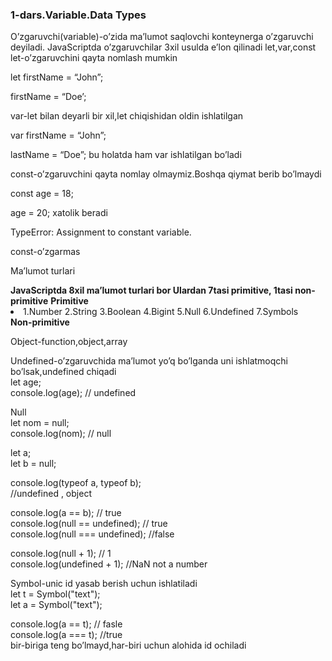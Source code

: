 <h3>1-dars.Variable.Data Types</h3>
<span>
<p>O’zgaruvchi(variable)-o’zida ma’lumot saqlovchi konteynerga o’zgaruvchi deyiladi.
JavaScriptda o’zgaruvchilar 3xil usulda e’lon qilinadi let,var,const
let-o’zgaruvchini qayta nomlash mumkin </p>

<p>let firstName = “John”;</p>
<p>firstName = “Doe’;</p>
<p>var-let bilan deyarli bir xil,let chiqishidan oldin ishlatilgan</p>
<p>var firstName = “John”;</p>
<p> lastName = “Doe”; bu holatda ham var ishlatilgan bo’ladi</p>
<p>const-o’zgaruvchini qayta nomlay olmaymiz.Boshqa qiymat berib bo’lmaydi</p>
   <p>const age = 18;</p>
         <p>age = 20;      xatolik beradi</p> 
<p>TypeError: Assignment to constant variable.</p>
<p>const-o’zgarmas</p>
<p>Ma’lumot turlari</p>
<b>JavaScriptda 8xil ma’lumot turlari bor
Ulardan 7tasi primitive, 1tasi non-primitive</b>
<b>Primitive </b>
<li>
1.Number 
2.String
3.Boolean
4.Bigint 
5.Null
6.Undefined
7.Symbols</li>  
<b>Non-primitive</b>
<p>Object-function,object,array</p>

Undefined-o’zgaruvchida ma’lumot yo’q bo’lganda uni ishlatmoqchi bo’lsak,undefined chiqadi<br>
let age;<br>
console.log(age); // undefined <br>

Null<br>
let nom = null;<br>
console.log(nom); // null<br>

let a;<br>
let b = null;<br>

console.log(typeof a, typeof b);<br>
//undefined , object<br>

console.log(a == b); // true<br>
console.log(null == undefined); // true<br>
console.log(null === undefined); //false<br>

console.log(null + 1); // 1<br>
console.log(undefined + 1); //NaN not a number<br>

Symbol-unic id yasab berish uchun ishlatiladi<br>
let t = Symbol("text");<br>
let a = Symbol("text");<br>

console.log(a == t); // fasle<br>
console.log(a === t); //true<br>
bir-biriga teng bo’lmayd,har-biri uchun alohida id ochiladi<br>

 </span>
